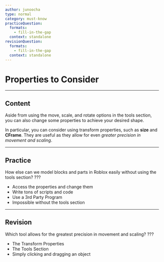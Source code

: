 ```yaml
---
author: junoocha
type: normal
category: must-know
practiceQuestion:
  formats:
    - fill-in-the-gap
  context: standalone
revisionQuestion:
  formats:
    - fill-in-the-gap
  context: standalone
---
```


# Properties to Consider

---

## Content

Aside from using the move, scale, and rotate options in the tools section, you can also change some properties to achieve your desired shape. 

In particular, you can consider using transform properties, such as **size** and **CFrame**. They are useful as they allow for even *greater precision in movement and scaling*. 

---

## Practice

How else can we model blocks and parts in Roblox easily without using the tools section?  ???

- Access the properties and change them
- Write tons of scripts and code
- Use a 3rd Party Program
- Impossible without the tools section

---

## Revision

Which tool allows for the greatest precision in movement and scaling? ???

- The Transform Properties
- The Tools Section
- Simply clicking and dragging an object


